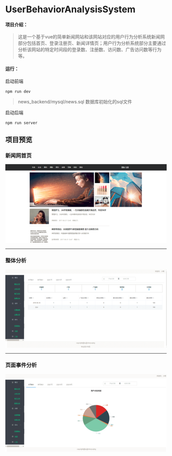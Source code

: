# UserBehaviorAnalysisSystem
#### 项目介绍：
>这是一个基于vue的简单新闻网站和该网站对应的用户行为分析系统新闻网部分包括首页、登录注册页、新闻详情页；用户行为分析系统部分主要通过分析该网站的特定时间段的登录数、注册数、访问数、广告访问数等行为等。
#### 运行：
启动前端

```
npm run dev
```
>news_backend/mysql/news.sql 数据库初始化的sql文件

启动后端
```
npm run server
```

## 项目预览

### 新闻网首页
![image1](https://raw.githubusercontent.com/Uking2016/UserBehaviorAnalysisSystem/master/%E5%9B%BE%E7%89%87%E9%A2%84%E8%A7%88/%E6%96%B0%E9%97%BB%E7%BD%91%E9%A6%96%E9%A1%B5.png)


---
### 整体分析
![image2](https://raw.githubusercontent.com/Uking2016/UserBehaviorAnalysisSystem/master/%E5%9B%BE%E7%89%87%E9%A2%84%E8%A7%88/%E6%95%B4%E4%BD%93%E5%88%86%E6%9E%90.png)


---
### 页面事件分析
![image3](https://raw.githubusercontent.com/Uking2016/UserBehaviorAnalysisSystem/master/%E5%9B%BE%E7%89%87%E9%A2%84%E8%A7%88/%E9%A1%B5%E9%9D%A2%E4%BA%8B%E4%BB%B6%E5%9B%BE%E7%89%87.png)